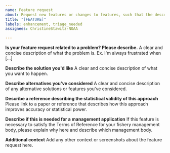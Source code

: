 ```yaml
---
name: Feature request
about: Request new features or changes to features, such that the described functionality differs from what is currently in the development plan.
title: "[FEATURE]"
labels: enhancement, triage_needed
assignees: ChristineStawitz-NOAA

---
```


**Is your feature request related to a problem? Please describe.**
A clear and concise description of what the problem is. Ex. I'm always frustrated when [...]

**Describe the solution you'd like**
A clear and concise description of what you want to happen.

**Describe alternatives you've considered**
A clear and concise description of any alternative solutions or features you've considered.

**Describe a reference describing the statistical validity of this approach**
Please link to a paper or reference that describes how this approach improves accuracy or statistical power.

**Describe if this is needed for a management application**
If this feature is necessary to satisfy the Terms of Reference for your fishery management body, please explain why here and describe which management body.

**Additional context**
Add any other context or screenshots about the feature request here.
